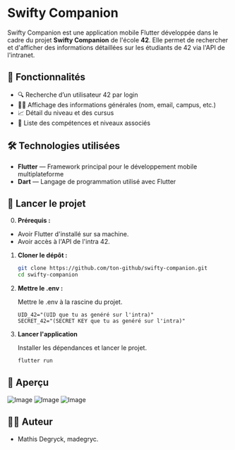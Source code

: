 # Swifty Companion

Swifty Companion est une application mobile Flutter développée dans le cadre du projet **Swifty Companion** de l'école **42**. Elle permet de rechercher et d'afficher des informations détaillées sur les étudiants de 42 via l'API de l'intranet.

## 📱 Fonctionnalités

- 🔍 Recherche d’un utilisateur 42 par login
- 🧑‍🎓 Affichage des informations générales (nom, email, campus, etc.)
- 📈 Détail du niveau et des cursus
- 🧠 Liste des compétences et niveaux associés

## 🛠️ Technologies utilisées

- **Flutter** — Framework principal pour le développement mobile multiplateforme
- **Dart** — Langage de programmation utilisé avec Flutter

## 🚀 Lancer le projet

0. **Prérequis :**

  - Avoir Flutter d'installé sur sa machine.
  - Avoir accès à l'API de l'intra 42.

1. **Cloner le dépôt :**

   ```bash
   git clone https://github.com/ton-github/swifty-companion.git
   cd swifty-companion
   ```
   
3. **Mettre le .env :**

   Mettre le .env à la rascine du projet.
  
   ```.env
   UID_42="(UID que tu as genéré sur l'intra)"
   SECRET_42="(SECRET KEY que tu as genéré sur l'intra)"
   ```

4. **Lancer l'application**

   Installer les dépendances et lancer le projet.
  
   ```bash
   flutter run
   ```

## 📸 Aperçu

![Image](https://github.com/user-attachments/assets/2a313cab-e4c8-4b70-834f-e10a2ae1bf63)
![Image](https://github.com/user-attachments/assets/f2e8adfe-615c-4fb6-8901-bf230b38bb8d)
![Image](https://github.com/user-attachments/assets/a2fa9458-cc43-487a-bf77-770d6fe2fe8a)

## 🧑‍💻 Auteur

- Mathis Degryck, madegryc.
